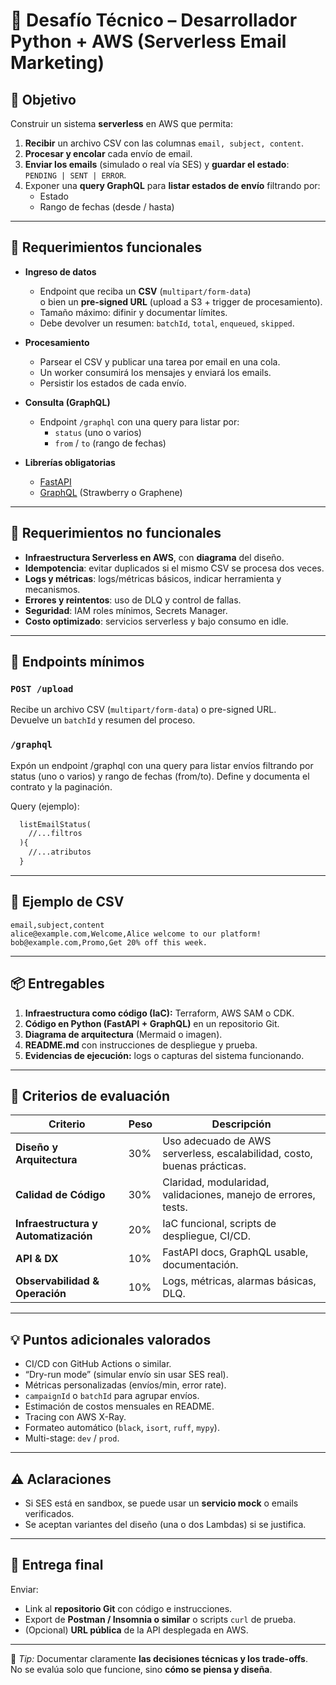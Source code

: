 # 🧪 Desafío Técnico – Desarrollador Python + AWS (Serverless Email Marketing)

## 🎯 Objetivo

Construir un sistema **serverless** en AWS que permita:

1. **Recibir** un archivo CSV con las columnas `email, subject, content`.
2. **Procesar y encolar** cada envío de email.
3. **Enviar los emails** (simulado o real vía SES) y **guardar el estado**:  
   `PENDING | SENT | ERROR`.
4. Exponer una **query GraphQL** para **listar estados de envío** filtrando por:
   - Estado
   - Rango de fechas (desde / hasta)

---

## 🧩 Requerimientos funcionales

- **Ingreso de datos**
  - Endpoint que reciba un **CSV** (`multipart/form-data`)  
    o bien un **pre-signed URL** (upload a S3 + trigger de procesamiento).
  - Tamaño máximo: difinir y documentar límites.
  - Debe devolver un resumen: `batchId`, `total`, `enqueued`, `skipped`.

- **Procesamiento**
  - Parsear el CSV y publicar una tarea por email en una cola.
  - Un worker consumirá los mensajes y enviará los emails.
  - Persistir los estados de cada envío.

- **Consulta (GraphQL)**
  - Endpoint `/graphql` con una query para listar por:
    - `status` (uno o varios)
    - `from` / `to` (rango de fechas)

- **Librerías obligatorias**
  - [FastAPI](https://fastapi.tiangolo.com/)
  - [GraphQL](https://strawberry.rocks/) (Strawberry o Graphene)

---

## 🧱 Requerimientos no funcionales

- **Infraestructura Serverless en AWS**, con **diagrama** del diseño.
- **Idempotencia**: evitar duplicados si el mismo CSV se procesa dos veces.
- **Logs y métricas**: logs/métricas básicos, indicar herramienta y mecanismos.
- **Errores y reintentos**: uso de DLQ y control de fallas.
- **Seguridad**: IAM roles mínimos, Secrets Manager.
- **Costo optimizado**: servicios serverless y bajo consumo en idle.

---

## 🚀 Endpoints mínimos

### `POST /upload`

Recibe un archivo CSV (`multipart/form-data`) o pre-signed URL.  
Devuelve un `batchId` y resumen del proceso.

### `/graphql`
Expón un endpoint /graphql con una query para listar envíos filtrando por status (uno o varios) y rango de fechas (from/to). Define y documenta el contrato y la paginación.

Query (ejemplo):

```graphql
  listEmailStatus(
    //...filtros
  ){
    //...atributos
  }
```

---

## 📄 Ejemplo de CSV

```csv
email,subject,content
alice@example.com,Welcome,Alice welcome to our platform!
bob@example.com,Promo,Get 20% off this week.
```

---

## 📦 Entregables

1. **Infraestructura como código (IaC):** Terraform, AWS SAM o CDK.
2. **Código en Python (FastAPI + GraphQL)** en un repositorio Git.
3. **Diagrama de arquitectura** (Mermaid o imagen).
4. **README.md** con instrucciones de despliegue y prueba.
5. **Evidencias de ejecución:** logs o capturas del sistema funcionando.

---

## 🧮 Criterios de evaluación

| Criterio | Peso | Descripción |
|----------|------|-------------|
| **Diseño y Arquitectura** | 30% | Uso adecuado de AWS serverless, escalabilidad, costo, buenas prácticas. |
| **Calidad de Código** | 30% | Claridad, modularidad, validaciones, manejo de errores, tests. |
| **Infraestructura y Automatización** | 20% | IaC funcional, scripts de despliegue, CI/CD. |
| **API & DX** | 10% | FastAPI docs, GraphQL usable, documentación. |
| **Observabilidad & Operación** | 10% | Logs, métricas, alarmas básicas, DLQ. |

---

## 💡 Puntos adicionales valorados

- CI/CD con GitHub Actions o similar.  
- “Dry-run mode” (simular envío sin usar SES real).  
- Métricas personalizadas (envíos/min, error rate).  
- `campaignId` o `batchId` para agrupar envíos.  
- Estimación de costos mensuales en README.  
- Tracing con AWS X-Ray.  
- Formateo automático (`black`, `isort`, `ruff`, `mypy`).  
- Multi-stage: `dev` / `prod`.

---

## ⚠️ Aclaraciones

- Si SES está en sandbox, se puede usar un **servicio mock** o emails verificados.
- Se aceptan variantes del diseño (una o dos Lambdas) si se justifica.

---

## 📨 Entrega final

Enviar:
- Link al **repositorio Git** con código e instrucciones.  
- Export de **Postman / Insomnia o similar** o scripts `curl` de prueba.  
- (Opcional) **URL pública** de la API desplegada en AWS.

---

💬 *Tip:* Documentar claramente **las decisiones técnicas y los trade-offs**.  
No se evalúa solo que funcione, sino **cómo se piensa y diseña**.

